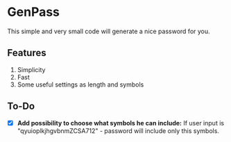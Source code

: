 # GenPass

This simple and very small code will generate a nice password for you.

## Features

1. Simplicity
2. Fast
3. Some useful settings as length and symbols

## To-Do

- [X] **Add possibility to choose what symbols he can include:** If user input is "qyuioplkjhgvbnmZCSA712" - password will include only this symbols.
